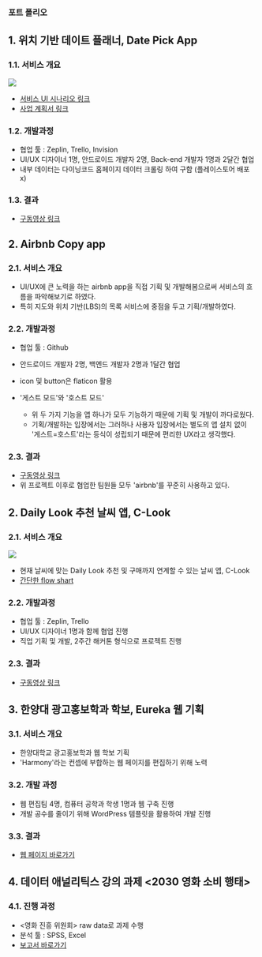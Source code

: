 ### 포트 폴리오

## 1. 위치 기반 데이트 플래너, Date Pick App

### 1.1. 서비스 개요

![](https://ws4.sinaimg.cn/large/006tNbRwgy1fvliphexdwj30ih0q4nam.jpg)

- [서비스 UI 시나리오 링크](https://www.slideshare.net/jhlee0609/date-pick-ui)
- [사업 계획서 링크](https://www.slideshare.net/jhlee0609/date-pick)

### 1.2. 개발과정

- 협업 툴 : Zeplin, Trello, Invision
- UI/UX 디자이너 1명, 안드로이드 개발자 2명, Back-end 개발자 1명과 2달간 협업
- 내부 데이터는 다이닝코드 홈페이지 데이터 크롤링 하여 구함 (플레이스토어 배포 x)

### 1.3. 결과

- [구동영상 링크](https://www.youtube.com/watch?v=SYITRRx7P1A&feature=youtu.be)



## 2. Airbnb Copy app

### 2.1. 서비스 개요

- UI/UX에 큰 노력을 하는 airbnb app을 직접 기획 및 개발해봄으로써 서비스의 흐름을 파악해보기로 하였다. 
- 특히 지도와 위치 기반(LBS)의 목록 서비스에 중점을 두고 기획/개발하였다.

### 2.2. 개발과정

- 협업 툴 : Github
- 안드로이드 개발자 2명, 백엔드 개발자 2명과 1달간 협업

- icon 및 button은 flaticon 활용
- '게스트 모드'와 '호스트 모드'
  - 위 두 가지 기능을 앱 하나가 모두 기능하기 때문에 기획 및 개발이 까다로웠다.
  - 기획/개발하는 입장에서는 그러하나 사용자 입장에서는 별도의 앱 설치 없이 '게스트=호스트'라는 등식이 성립되기 때문에 편리한 UX라고 생각했다.

### 2.3. 결과

- [구동영상 링크](https://www.youtube.com/watch?v=2XVoROcGZWc)
- 위 프로젝트 이후로 협업한 팀원들 모두 'airbnb'를 꾸준히 사용하고 있다.



## 2. **Daily Look 추천 날씨 앱, C-Look**

### 2.1. 서비스 개요

![](https://camo.githubusercontent.com/f5c76f27b435b86712aab8b59fb956962858d01e/68747470733a2f2f7773342e73696e61696d672e636e2f6c617267652f303036744b66546367793166696e347734613077306a3330623430386777656e2e6a7067)

- 현재 날씨에 맞는 Daily Look 추천 및 구매까지 연계할 수 있는 날씨 앱, C-Look
- [간단한 flow shart](https://www.slideshare.net/jhlee0609/clook-application-flow-chart/1)

### 2.2. 개발과정

- 협업 툴 : Zeplin, Trello
- UI/UX 디자이너 1명과 함께 협업 진행
- 직업 기획 및 개발, 2주간 해커톤 형식으로 프로젝트 진행

### 2.3. 결과

- [구동영상 링크](https://www.youtube.com/watch?v=N0Khy7a2ZZQ)



## 3. 한양대 광고홍보학과 학보, Eureka 웹 기획

### 3.1. 서비스 개요

- 한양대학교 광고홍보학과 웹 학보 기획
- 'Harmony'라는 컨셉에 부합하는 웹 페이지를 편집하기 위해 노력

### 3.2. 개발 과정

- 웹 편집팀 4명, 컴퓨터 공학과 학생 1명과 웹 구축 진행
- 개발 공수를 줄이기 위해 WordPress 템플릿을 활용하여 개발 진행

### 3.3. 결과

- [웹 페이지 바로가기](http://hyueureka.cafe24.com/2016/index.html)



## 4. 데이터 애널리틱스 강의 과제 <2030 영화 소비 행태>

### 4.1. 진행 과정

- <영화 진흥 위원회> raw data로 과제 수행
- 분석 툴 : SPSS, Excel
- [보고서 바로가기](https://drive.google.com/file/d/1pHSJV7SuyVbQIkBJlfjP796eo0NKrauE/view)